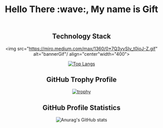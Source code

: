 
 
<header align="center">
 <h1> Hello There :wave:, My name is Gift</h1>
</header>



<div align="center">
 <div align="center"><h2 text-align="center">Technology Stack</h2></div>
 
 <span><img src="https://miro.medium.com/max/1360/0*7Q3yvSIv_t0ioJ-Z.gif" alt="bannerGif"/ align="center"width="400"></span>

[![Top Langs](https://github-readme-stats.vercel.app/api/top-langs/?username=ZroC00l&layout=compact)](https://github.com/anuraghazra/github-readme-stats)
</div>



<div align="center">                   
 <div align="center"><h2 text-align="center">GitHub Trophy Profile</h2></div>

[![trophy](https://github-profile-trophy.vercel.app/?username=ZroC00l&theme=onedark)](https://github.com/ryo-ma/github-profile-trophy)
</div>



<div align="center">
 <div align="center"><h2 text-align="center">GitHub Profile Statistics</h2></div>
 
![Anurag's GitHub stats](https://github-readme-stats.vercel.app/api?username=ZroC00l&show_icons=true&theme=radical)
</div>
